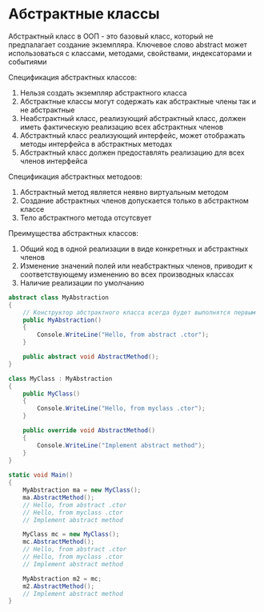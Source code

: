 # Абстрактные классы

Абстрактный класс в ООП - это базовый класс, который не предпалагает создание экземпляра.
Ключевое слово abstract может использоваться с классами, методами, свойствами, индексаторами и событиями

Спецификация абстрактных классов:

1. Нельзя создать экземпляр абстрактного класса
2. Абстрактные классы могут содержать как абстрактные члены так и не абстрактные
3. Неабстрактный класс, реализующий абстрактный класс, должен иметь фактическую реализацию всех абстрактных членов
4. Абстрактный класс реализующий интерфейс, может отображать методы интерфейса в абстрактных методах
5. Абстрактный класс должен предоставлять реализацию для всех членов интерфейса

Спецификация абстрактных методоов:

1. Абстрактный метод является неявно виртуальным методом
2. Создание абстрактных членов допускается только в абстрактном классе
3. Тело абстрактного метода отсутсвует

Преимущества абстрактных классов:

1. Общий код в одной реализации в виде конкретных и абстрактных членов
2. Изменение значений полей или неабстрактных членов, приводит к соответствующему изменению во всех производных классах
3. Наличие реализации по умолчанию

```c#
abstract class MyAbstraction
{
    // Конструктор абстрактного класса всегда будет выполнятся первым
    public MyAbstraction()
    {
        Console.WriteLine("Hello, from abstract .ctor");
    }

    public abstract void AbstractMethod();
}

class MyClass : MyAbstraction
{
    public MyClass()
    {
        Console.WriteLine("Hello, from myclass .ctor");
    }

    public override void AbstractMethod()
    {
        Console.WriteLine("Implement abstract method");
    }
}
 
static void Main()
{
    MyAbstraction ma = new MyClass();
    ma.AbstractMethod();
    // Hello, from abstract .ctor
    // Hello, from myclass .ctor
    // Implement abstract method  

    MyClass mc = new MyClass();
    mc.AbstractMethod();
    // Hello, from abstract .ctor
    // Hello, from myclass .ctor
    // Implement abstract method 

    MyAbstraction m2 = mc;
    m2.AbstractMethod();
    // Implement abstract method
}
```
